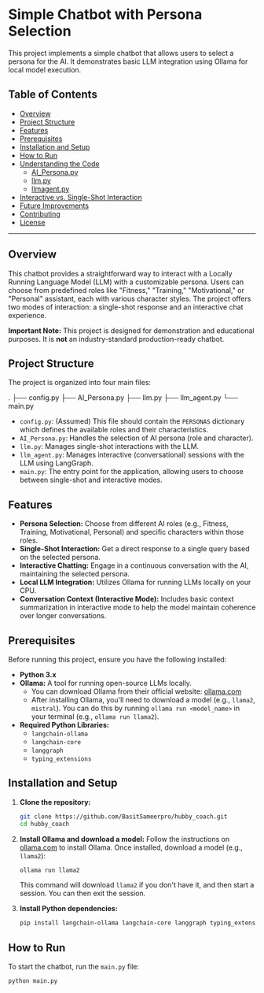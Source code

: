 # Simple Chatbot with Persona Selection

This project implements a simple chatbot that allows users to select a persona for the AI. It demonstrates basic LLM integration using Ollama for local model execution.

## Table of Contents
- [Overview](#overview)
- [Project Structure](#project-structure)
- [Features](#features)
- [Prerequisites](#prerequisites)
- [Installation and Setup](#installation-and-setup)
- [How to Run](#how-to-run)
- [Understanding the Code](#understanding-the-code)
  - [AI_Persona.py](#ai_personapy)
  - [llm.py](#llmpy)
  - [llmagent.py](#llmagentpy)
- [Interactive vs. Single-Shot Interaction](#interactive-vs-single-shot-interaction)
- [Future Improvements](#future-improvements)
- [Contributing](#contributing)
- [License](#license)

---

## Overview

This chatbot provides a straightforward way to interact with a Locally Running Language Model (LLM) with a customizable persona. Users can choose from predefined roles like "Fitness," "Training," "Motivational," or "Personal" assistant, each with various character styles. The project offers two modes of interaction: a single-shot response and an interactive chat experience.

**Important Note:** This project is designed for demonstration and educational purposes. It is **not** an industry-standard production-ready chatbot.

## Project Structure

The project is organized into four main files:

.
├── config.py
├── AI_Persona.py
├── llm.py
├── llm_agent.py
└── main.py


- `config.py`: (Assumed) This file should contain the `PERSONAS` dictionary which defines the available roles and their characteristics.
- `AI_Persona.py`: Handles the selection of AI persona (role and character).
- `llm.py`: Manages single-shot interactions with the LLM.
- `llm_agent.py`: Manages interactive (conversational) sessions with the LLM using LangGraph.
- `main.py`: The entry point for the application, allowing users to choose between single-shot and interactive modes.

## Features

- **Persona Selection:** Choose from different AI roles (e.g., Fitness, Training, Motivational, Personal) and specific characters within those roles.
- **Single-Shot Interaction:** Get a direct response to a single query based on the selected persona.
- **Interactive Chatting:** Engage in a continuous conversation with the AI, maintaining the selected persona.
- **Local LLM Integration:** Utilizes Ollama for running LLMs locally on your CPU.
- **Conversation Context (Interactive Mode):** Includes basic context summarization in interactive mode to help the model maintain coherence over longer conversations.

## Prerequisites

Before running this project, ensure you have the following installed:

- **Python 3.x**
- **Ollama:** A tool for running open-source LLMs locally.
  - You can download Ollama from their official website: [ollama.com](https://ollama.com/)
  - After installing Ollama, you'll need to download a model (e.g., `llama2`, `mistral`). You can do this by running `ollama run <model_name>` in your terminal (e.g., `ollama run llama2`).
- **Required Python Libraries:**
  - `langchain-ollama`
  - `langchain-core`
  - `langgraph`
  - `typing_extensions`

## Installation and Setup

1.  **Clone the repository:**
    ```bash
    git clone https://github.com/BasitSameerpro/hubby_coach.git
    cd hubby_coach
    ```

2.  **Install Ollama and download a model:**
    Follow the instructions on [ollama.com](https://ollama.com/) to install Ollama. Once installed, download a model (e.g., `llama2`):
    ```bash
    ollama run llama2
    ```
    This command will download `llama2` if you don't have it, and then start a session. You can then exit the session.

3.  **Install Python dependencies:**
    ```bash
    pip install langchain-ollama langchain-core langgraph typing_extensions
    ```

## How to Run

To start the chatbot, run the `main.py` file:

```bash
python main.py